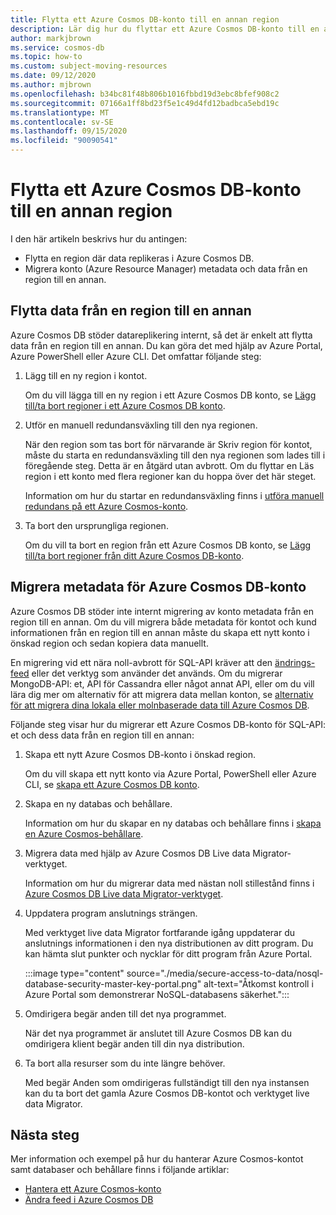```yaml
---
title: Flytta ett Azure Cosmos DB-konto till en annan region
description: Lär dig hur du flyttar ett Azure Cosmos DB-konto till en annan region.
author: markjbrown
ms.service: cosmos-db
ms.topic: how-to
ms.custom: subject-moving-resources
ms.date: 09/12/2020
ms.author: mjbrown
ms.openlocfilehash: b34bc81f48b806b1016fbbd19d3ebc8bfef908c2
ms.sourcegitcommit: 07166a1ff8bd23f5e1c49d4fd12badbca5ebd19c
ms.translationtype: MT
ms.contentlocale: sv-SE
ms.lasthandoff: 09/15/2020
ms.locfileid: "90090541"
---
```

# <a name="move-an-azure-cosmos-db-account-to-another-region"></a>Flytta ett Azure Cosmos DB-konto till en annan region

I den här artikeln beskrivs hur du antingen:

- Flytta en region där data replikeras i Azure Cosmos DB.
- Migrera konto (Azure Resource Manager) metadata och data från en region till en annan.

## <a name="move-data-from-one-region-to-another"></a>Flytta data från en region till en annan

Azure Cosmos DB stöder datareplikering internt, så det är enkelt att flytta data från en region till en annan. Du kan göra det med hjälp av Azure Portal, Azure PowerShell eller Azure CLI. Det omfattar följande steg:

1. Lägg till en ny region i kontot.

    Om du vill lägga till en ny region i ett Azure Cosmos DB konto, se [Lägg till/ta bort regioner i ett Azure Cosmos DB konto](how-to-manage-database-account.md#addremove-regions-from-your-database-account).

1. Utför en manuell redundansväxling till den nya regionen.

    När den region som tas bort för närvarande är Skriv region för kontot, måste du starta en redundansväxling till den nya regionen som lades till i föregående steg. Detta är en åtgärd utan avbrott. Om du flyttar en Läs region i ett konto med flera regioner kan du hoppa över det här steget. 
    
    Information om hur du startar en redundansväxling finns i [utföra manuell redundans på ett Azure Cosmos-konto](how-to-manage-database-account.md#manual-failover).

1. Ta bort den ursprungliga regionen.

    Om du vill ta bort en region från ett Azure Cosmos DB konto, se [Lägg till/ta bort regioner från ditt Azure Cosmos DB-konto](how-to-manage-database-account.md#addremove-regions-from-your-database-account).

## <a name="migrate-azure-cosmos-db-account-metadata"></a>Migrera metadata för Azure Cosmos DB-konto

Azure Cosmos DB stöder inte internt migrering av konto metadata från en region till en annan. Om du vill migrera både metadata för kontot och kund informationen från en region till en annan måste du skapa ett nytt konto i önskad region och sedan kopiera data manuellt. 

En migrering vid ett nära noll-avbrott för SQL-API kräver att den [ändrings-feed](change-feed.md) eller det verktyg som använder det används. Om du migrerar MongoDB-API: et, API för Cassandra eller något annat API, eller om du vill lära dig mer om alternativ för att migrera data mellan konton, se [alternativ för att migrera dina lokala eller molnbaserade data till Azure Cosmos DB](cosmosdb-migrationchoices.md). 

Följande steg visar hur du migrerar ett Azure Cosmos DB-konto för SQL-API: et och dess data från en region till en annan:

1. Skapa ett nytt Azure Cosmos DB-konto i önskad region.

    Om du vill skapa ett nytt konto via Azure Portal, PowerShell eller Azure CLI, se [skapa ett Azure Cosmos DB konto](how-to-manage-database-account.md#create-an-account).

1. Skapa en ny databas och behållare.

    Information om hur du skapar en ny databas och behållare finns i [skapa en Azure Cosmos-behållare](how-to-create-container.md).

1. Migrera data med hjälp av Azure Cosmos DB Live data Migrator-verktyget.

    Information om hur du migrerar data med nästan noll stillestånd finns i [Azure Cosmos DB Live data Migrator-verktyget](https://github.com/Azure-Samples/azure-cosmosdb-live-data-migrator).

1. Uppdatera program anslutnings strängen.

    Med verktyget live data Migrator fortfarande igång uppdaterar du anslutnings informationen i den nya distributionen av ditt program. Du kan hämta slut punkter och nycklar för ditt program från Azure Portal.

    :::image type="content" source="./media/secure-access-to-data/nosql-database-security-master-key-portal.png" alt-text="Åtkomst kontroll i Azure Portal som demonstrerar NoSQL-databasens säkerhet.":::

1. Omdirigera begär anden till det nya programmet.

    När det nya programmet är anslutet till Azure Cosmos DB kan du omdirigera klient begär anden till din nya distribution.

1. Ta bort alla resurser som du inte längre behöver.

    Med begär Anden som omdirigeras fullständigt till den nya instansen kan du ta bort det gamla Azure Cosmos DB-kontot och verktyget live data Migrator.

## <a name="next-steps"></a>Nästa steg

Mer information och exempel på hur du hanterar Azure Cosmos-kontot samt databaser och behållare finns i följande artiklar:

* [Hantera ett Azure Cosmos-konto](how-to-manage-database-account.md)
* [Ändra feed i Azure Cosmos DB](change-feed.md)
